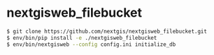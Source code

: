 # nextgisweb_filebucket

```sh
$ git clone https://github.com/nextgis/nextgisweb_filebucket.git
$ env/bin/pip install -e ./nextgisweb_filebucket
$ env/bin/nextgisweb --config config.ini initialize_db
```
